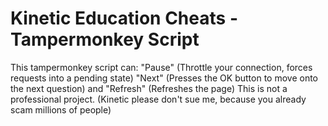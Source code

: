 # Kinetic Education Cheats - Tampermonkey Script
This tampermonkey script can: "Pause" (Throttle your connection, forces requests into a pending state) "Next" (Presses the OK button to move onto the next question) and "Refresh" (Refreshes the page)
This is not a professional project.
(Kinetic please don't sue me, because you already scam millions of people)
